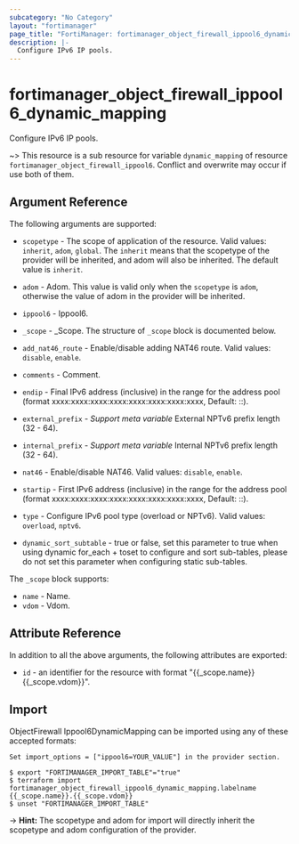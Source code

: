 ```yaml
---
subcategory: "No Category"
layout: "fortimanager"
page_title: "FortiManager: fortimanager_object_firewall_ippool6_dynamic_mapping"
description: |-
  Configure IPv6 IP pools.
---
```


# fortimanager_object_firewall_ippool6_dynamic_mapping
Configure IPv6 IP pools.

~> This resource is a sub resource for variable `dynamic_mapping` of resource `fortimanager_object_firewall_ippool6`. Conflict and overwrite may occur if use both of them.



## Argument Reference


The following arguments are supported:

* `scopetype` - The scope of application of the resource. Valid values: `inherit`, `adom`, `global`. The `inherit` means that the scopetype of the provider will be inherited, and adom will also be inherited. The default value is `inherit`.
* `adom` - Adom. This value is valid only when the `scopetype` is `adom`, otherwise the value of adom in the provider will be inherited.
* `ippool6` - Ippool6.

* `_scope` - _Scope. The structure of `_scope` block is documented below.
* `add_nat46_route` - Enable/disable adding NAT46 route. Valid values: `disable`, `enable`.

* `comments` - Comment.
* `endip` - Final IPv6 address (inclusive) in the range for the address pool (format xxxx:xxxx:xxxx:xxxx:xxxx:xxxx:xxxx:xxxx, Default: ::).
* `external_prefix` - <i>Support meta variable</i> External NPTv6 prefix length (32 - 64).
* `internal_prefix` - <i>Support meta variable</i> Internal NPTv6 prefix length (32 - 64).
* `nat46` - Enable/disable NAT46. Valid values: `disable`, `enable`.

* `startip` - First IPv6 address (inclusive) in the range for the address pool (format xxxx:xxxx:xxxx:xxxx:xxxx:xxxx:xxxx:xxxx, Default: ::).
* `type` - Configure IPv6 pool type (overload or NPTv6). Valid values: `overload`, `nptv6`.

* `dynamic_sort_subtable` - true or false, set this parameter to true when using dynamic for_each + toset to configure and sort sub-tables, please do not set this parameter when configuring static sub-tables.

The `_scope` block supports:

* `name` - Name.
* `vdom` - Vdom.


## Attribute Reference

In addition to all the above arguments, the following attributes are exported:
* `id` - an identifier for the resource with format "{{_scope.name}} {{_scope.vdom}}".

## Import

ObjectFirewall Ippool6DynamicMapping can be imported using any of these accepted formats:
```
Set import_options = ["ippool6=YOUR_VALUE"] in the provider section.

$ export "FORTIMANAGER_IMPORT_TABLE"="true"
$ terraform import fortimanager_object_firewall_ippool6_dynamic_mapping.labelname {{_scope.name}}.{{_scope.vdom}}
$ unset "FORTIMANAGER_IMPORT_TABLE"
```
-> **Hint:** The scopetype and adom for import will directly inherit the scopetype and adom configuration of the provider.
